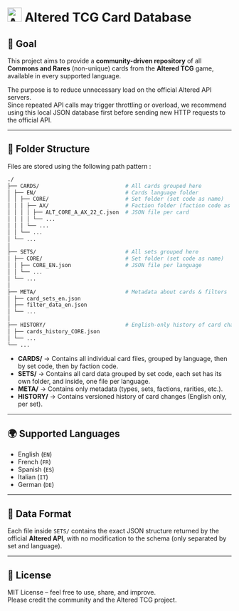 # <img src="https://www.altered.gg/apple-touch-icon.png" width="32" alt="Altered.gg Logo"/> Altered TCG Card Database

## 🎯 Goal
This project aims to provide a **community-driven repository** of all **Commons and Rares** (non-unique) cards from the **Altered TCG** game, available in every supported language.  

The purpose is to reduce unnecessary load on the official Altered API servers.  
Since repeated API calls may trigger throttling or overload, we recommend using this local JSON database first before sending new HTTP requests to the official API.

---

## 📂 Folder Structure

Files are stored using the following path pattern :
```bash
./
├── CARDS/                           # All cards grouped here
│ ├── EN/                            # Cards language folder
│ │ ├── CORE/                        # Set folder (set code as name)
│ │ │ ├── AX/                        # Faction folder (faction code as name)
│ │ │ │ ├── ALT_CORE_A_AX_22_C.json  # JSON file per card
│ │ │ │ └── ...
│ │ │ └── ...
│ │ └── ...
│ └── ...
│
├── SETS/                            # All sets grouped here
│ ├── CORE/                          # Set folder (set code as name)
│ │ ├── CORE_EN.json                 # JSON file per language
│ │ └── ...
│ └── ...
│
├── META/                            # Metadata about cards & filters
│ ├── card_sets_en.json
│ ├── filter_data_en.json
│ └── ...
│
├── HISTORY/                         # English-only history of card changes
│ ├── cards_history_CORE.json
│ └── ...
└── ...
```

- **CARDS/** → Contains all individual card files, grouped by language, then by set code, then by faction code.
- **SETS/** → Contains all card data grouped by set code, each set has its own folder, and inside, one file per language.  
- **META/** → Contains only metadata (types, sets, factions, rarities, etc.).  
- **HISTORY/** → Contains versioned history of card changes (English only, per set).

---

## 🌍 Supported Languages
- English (`EN`)
- French (`FR`)
- Spanish (`ES`)
- Italian (`IT`)
- German (`DE`)

---

## 📜 Data Format
Each file inside `SETS/` contains the exact JSON structure returned by the official **Altered API**, with no modification to the schema (only separated by set and language).

---

## 📖 License
MIT License – feel free to use, share, and improve.  
Please credit the community and the Altered TCG project.  
